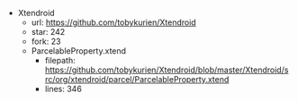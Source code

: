 - Xtendroid
  + url: https://github.com/tobykurien/Xtendroid
  + star: 242
  + fork: 23
  + ParcelableProperty.xtend
    - filepath: https://github.com/tobykurien/Xtendroid/blob/master/Xtendroid/src/org/xtendroid/parcel/ParcelableProperty.xtend
    - lines: 346